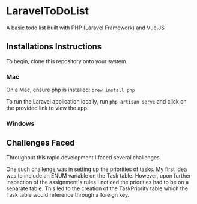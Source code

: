 # LaravelToDoList

A basic todo list built with PHP (Laravel Framework) and Vue.JS

## Installations Instructions

To begin, clone this repository onto your system.

### Mac

On a Mac, ensure php is installed: `brew install php`

To run the Laravel application locally, run `php artisan serve` and click on the provided link to view the app.

### Windows

## Challenges Faced

Throughout this rapid development I faced several challenges.

One such challenge was in setting up the priorities of tasks. My first idea was to include an ENUM variable on the Task table. However, upon further inspection of the assignment's rules I noticed the priorities had to be on a separate table. This led to the creation of the TaskPriority table which the Task table would reference through a foreign key.
